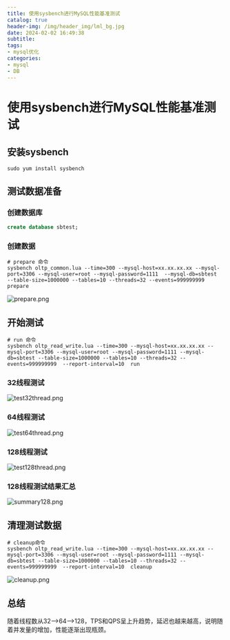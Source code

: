 ```yaml
---
title: 使用sysbench进行MySQL性能基准测试
catalog: true
header-img: /img/header_img/lml_bg.jpg
date: 2024-02-02 16:49:38
subtitle:
tags:
- mysql优化
categories:
- mysql
- DB
---
```



# 使用sysbench进行MySQL性能基准测试

## 安装sysbench
```shell
sudo yum install sysbench 
```

## 测试数据准备

### 创建数据库
```sql
create database sbtest;
```
### 创建数据
```shell
# prepare 命令
sysbench oltp_common.lua --time=300 --mysql-host=xx.xx.xx.xx --mysql-port=3306 --mysql-user=root --mysql-password=1111  --mysql-db=sbtest  --table-size=1000000 --tables=10 --threads=32 --events=999999999   prepare
```
![prepare.png](prepare.png)

## 开始测试
```shell
# run 命令
sysbench oltp_read_write.lua --time=300 --mysql-host=xx.xx.xx.xx --mysql-port=3306 --mysql-user=root --mysql-password=1111 --mysql-db=sbtest --table-size=1000000 --tables=10 --threads=32 --events=999999999  --report-interval=10  run
```

### 32线程测试
![test32thread.png](test32thread.png)
### 64线程测试
![test64thread.png](test64thread.png)
### 128线程测试
![test128thread.png](test128thread.png)
### 128线程测试结果汇总
![summary128.png](summary128.png)

## 清理测试数据
```shell
# cleanup命令
sysbench oltp_read_write.lua --time=300 --mysql-host=xx.xx.xx.xx --mysql-port=3306 --mysql-user=root --mysql-password=1111 --mysql-db=sbtest --table-size=1000000 --tables=10 --threads=32 --events=999999999  --report-interval=10  cleanup
```
![cleanup.png](cleanup.png)

## 总结
随着线程数从32-->64-->128，TPS和QPS呈上升趋势，延迟也越来越高，说明随着并发量的增加，性能逐渐出现瓶颈。